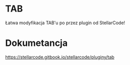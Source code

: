 # TAB 
Łatwa modyfikacja TAB'u po przez plugin od StellarCode!

# Dokumetancja 
https://stellarcode.gitbook.io/stellarcode/pluginy/tab
